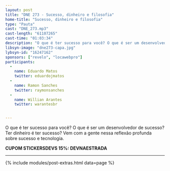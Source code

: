 ```yaml
---
layout: post
title: "DNE 273 - Sucesso, dinheiro e filosofia"
home-title: "Sucesso, dinheiro e filosofia"
type: "Pauta"
cast: "DNE_273.mp3"
cast-length: "61107265"
cast-time: "01:03:34"
description: "O que é ter sucesso para você? O que é ser um desenvolvedor de sucesso? Ter dinheiro é ter sucesso? Vem com a gente nessa reflexão profunda sobre sucesso e tecnologia."
libsyn-image: "dne273-capa.jpg"
lybsyn-id: "16247162"
sponsors: ["revelo", "locawebpro"]
participants:
  -
    name: Eduardo Matos
    twitter: eduardojmatos
  -
    name: Ramon Sanches
    twitter: raymonsanches
  -
    name: Willian Arantes
    twitter: warantesbr


---
```


O que é ter sucesso para você? O que é ser um desenvolvedor de sucesso? Ter dinheiro é ter sucesso? Vem com a gente nessa reflexão profunda sobre sucesso e tecnologia.

<strong>CUPOM STICKERSDEVS 15%: DEVNAESTRADA</strong>

---

{% include modules/post-extras.html data=page %}
